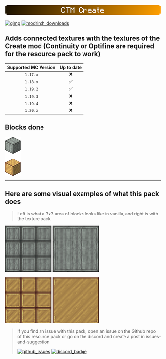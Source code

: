 #

![ctm_banner](../images/banner_ctm_create_small.png)

[![gimp](https://img.shields.io/badge/-Made%20with%20GIMP-5C5543?style=for-the-badge&logo=gimp&logoColor=white)](https://www.gimp.org/) [![modrinth_downloads](https://img.shields.io/modrinth/dt/ctm-create?color=dc8900&label=ctm%20create&logo=modrinth&style=for-the-badge)](https://modrinth.com/resourcepack/ctm-create)

## Adds connected textures with the textures of the Create mod (Continuity or Optifine are required for the resource pack to work)

| Supported MC Version  | Up to date |
|:---------------------:|:----------:|
|       `1.17.x`        |     ❌     |
|       `1.18.x`        |     ✅     |
|       `1.19.2`        |     ✅     |
|       `1.19.3`        |     ❌     |
|       `1.19.4`        |     ❌     |
|       `1.20.x`        |     ❌     |

## Blocks done

![batch_items_img](../images/batch_ctm_create.png)

***

## Here are some visual examples of what this pack does

> Left is what a 3x3 area of blocks looks like in vanilla, and right is with the texture pack

![img_ctm_off](../images/iso_andesite_off.png)
![img_ctm_on](../images/iso_andesite_on.png)

![img_ctm2_off](../images/iso_brass_off.png)
![img_ctm2_on](../images/iso_brass_on.png)

> If you find an issue with this pack, open an issue on the Github repo of this
> resource pack or go on the discord and create a post in issues-and-suggestion
>
>[![github_issues](https://img.shields.io/github/issues/Aeldit/MC-Resource-Packs?color=red&style=for-the-badge&logo=github)](https://github.com/Aeldit/MC-Resource-Packs/issues) [![discord_badge](https://img.shields.io/discord/750243612473819188?color=7289da&label=DISCORD&logo=discord&logoColor=7289da&style=for-the-badge)](https://discord.gg/PcYPpqzhKS)
